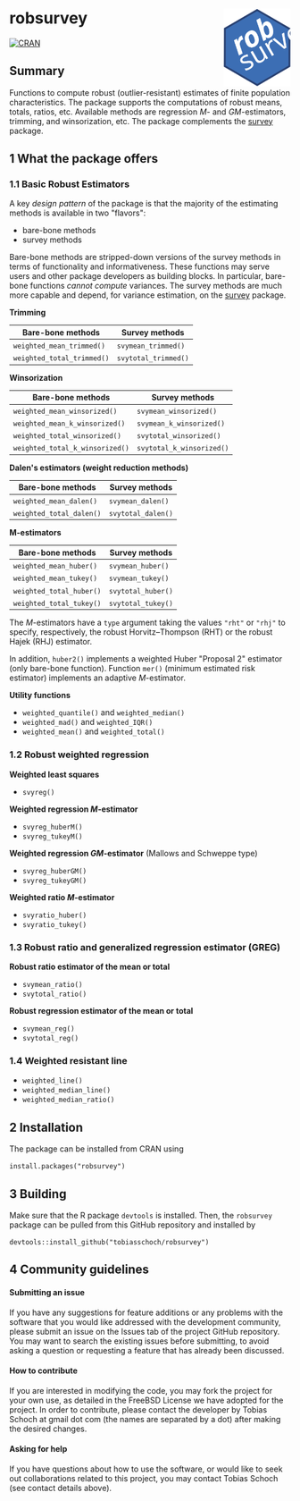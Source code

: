 # robsurvey<img src="inst/varia/logo.svg" align="right" width=120 height=139 alt="" />

<!-- badges: start -->
[![CRAN](https://www.r-pkg.org/badges/version/robsurvey)](https://cran.r-project.org/package=robsurvey)
<!-- badges: end -->

## Summary

Functions to compute robust (outlier-resistant) estimates of
finite population characteristics. The package supports the computations of robust means, totals, ratios, etc. Available methods are regression
*M*- and *GM*-estimators, trimming, and winsorization, etc. The package complements the [survey](https://cran.r-project.org/package=survey) package.

## 1 What the package offers

### 1.1 Basic Robust Estimators

A key *design pattern* of the package is that the majority of the estimating methods is available in two "flavors":

- bare-bone methods
- survey methods

Bare-bone methods are stripped-down versions of the survey methods in terms of functionality and informativeness. These functions may serve users and other package developers as building blocks. In particular, bare-bone functions *cannot compute* variances. The survey methods are much more capable and depend, for variance estimation, on the [survey](https://CRAN.R-project.org/package=survey) package.

**Trimming**

| Bare-bone methods          | Survey methods       |
| -------------------------- | -------------------- |
| `weighted_mean_trimmed()`  | `svymean_trimmed()`  |
| `weighted_total_trimmed()` | `svytotal_trimmed()` |

**Winsorization**

| Bare-bone methods               | Survey methods            |
| ------------------------------- | ------------------------- |
| `weighted_mean_winsorized()`    | `svymean_winsorized()`    |
| `weighted_mean_k_winsorized()`  | `svymean_k_winsorized()`  |
| `weighted_total_winsorized()`   | `svytotal_winsorized()`   |
| `weighted_total_k_winsorized()` | `svytotal_k_winsorized()` |

**Dalen's estimators (weight reduction methods)**

| Bare-bone methods        | Survey methods     |
| ------------------------ | ------------------ |
| `weighted_mean_dalen()`  | `svymean_dalen()`  |
| `weighted_total_dalen()` | `svytotal_dalen()` |

**M-estimators**

| Bare-bone methods        | Survey methods     |
| ------------------------ | ------------------ |
| `weighted_mean_huber()`  | `svymean_huber()`  |
| `weighted_mean_tukey()`  | `svymean_tukey()`  |
| `weighted_total_huber()` | `svytotal_huber()` |
| `weighted_total_tukey()` | `svytotal_tukey()` |

The *M*-estimators have a `type` argument taking the values `"rht"` or `"rhj"` to specify, respectively, the robust Horvitz–Thompson (RHT) or the robust Hajek (RHJ) estimator. 

In addition, `huber2()` implements a weighted Huber "Proposal 2" estimator (only bare-bone function). Function `mer()` (minimum estimated risk estimator) implements an adaptive *M*-estimator.

**Utility functions**

- `weighted_quantile()` and `weighted_median()`
- `weighted_mad()` and `weighted_IQR()`
- `weighted_mean()` and `weighted_total()`

### 1.2 Robust weighted regression

**Weighted least squares**

* `svyreg()`

**Weighted regression *M*-estimator**

* `svyreg_huberM()`
* `svyreg_tukeyM()`

**Weighted regression *GM*-estimator** (Mallows and Schweppe type)

* `svyreg_huberGM()`
* `svyreg_tukeyGM()`

**Weighted ratio *M*-estimator**

* `svyratio_huber()`
* `svyratio_tukey()`

### 1.3 Robust ratio and generalized regression estimator (GREG)

**Robust ratio estimator of the mean or total**

* `svymean_ratio()`
* `svytotal_ratio()`

**Robust regression estimator of the mean or total**

* `svymean_reg()`
* `svytotal_reg()`

### 1.4 Weighted resistant line

- `weighted_line()`
- `weighted_median_line()`
- `weighted_median_ratio()`

## 2 Installation

The package can be installed from CRAN using
```
install.packages("robsurvey")
```

## 3 Building

Make sure that the R package `devtools` is installed. Then, the `robsurvey` package can be pulled from this GitHub repository and installed by
```
devtools::install_github("tobiasschoch/robsurvey")
```

## 4 Community guidelines

#### Submitting an issue

If you have any suggestions for feature additions or any problems with the software that you would like addressed with the development community, please submit an issue on the Issues tab of the project GitHub repository. You may want to search the existing issues before submitting, to avoid asking a question or requesting a feature that has already been discussed.

#### How to contribute

If you are interested in modifying the code, you may fork the project for your own use, as detailed in the FreeBSD License we have adopted for the project. In order to contribute, please contact the developer by Tobias Schoch at gmail dot com (the names are separated by a dot) after making the desired changes.

#### Asking for help

If you have questions about how to use the software, or would like to seek out collaborations related to this project, you may contact Tobias Schoch (see contact details above).
